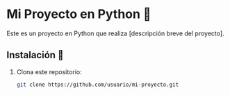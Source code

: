 # Mi Proyecto en Python 🚀

Este es un proyecto en Python que realiza [descripción breve del proyecto].

## Instalación 🔧

1. Clona este repositorio:
   ```bash
   git clone https://github.com/usuario/mi-proyecto.git